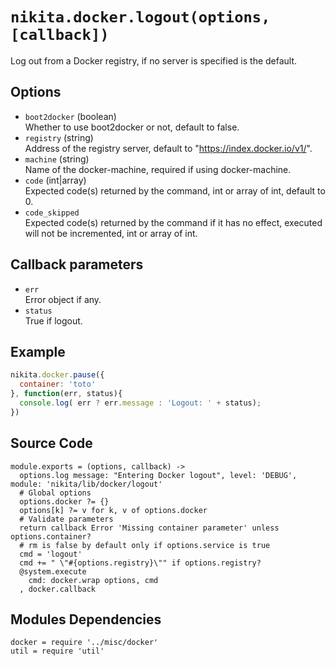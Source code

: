 
# `nikita.docker.logout(options, [callback])`

Log out from a Docker registry, if no server is
specified  is the default.

## Options

* `boot2docker` (boolean)   
  Whether to use boot2docker or not, default to false.
* `registry` (string)   
  Address of the registry server, default to "https://index.docker.io/v1/".
* `machine` (string)   
  Name of the docker-machine, required if using docker-machine.
* `code` (int|array)   
  Expected code(s) returned by the command, int or array of int, default to 0.
* `code_skipped`   
  Expected code(s) returned by the command if it has no effect, executed will
  not be incremented, int or array of int.

## Callback parameters

* `err`   
  Error object if any.   
* `status`   
  True if logout.

## Example

```javascript
nikita.docker.pause({
  container: 'toto'
}, function(err, status){
  console.log( err ? err.message : 'Logout: ' + status);
})
```

## Source Code

    module.exports = (options, callback) ->
      options.log message: "Entering Docker logout", level: 'DEBUG', module: 'nikita/lib/docker/logout'
      # Global options
      options.docker ?= {}
      options[k] ?= v for k, v of options.docker
      # Validate parameters
      return callback Error 'Missing container parameter' unless options.container?
      # rm is false by default only if options.service is true
      cmd = 'logout'
      cmd += " \"#{options.registry}\"" if options.registry?
      @system.execute
        cmd: docker.wrap options, cmd
      , docker.callback

## Modules Dependencies

    docker = require '../misc/docker'
    util = require 'util'
